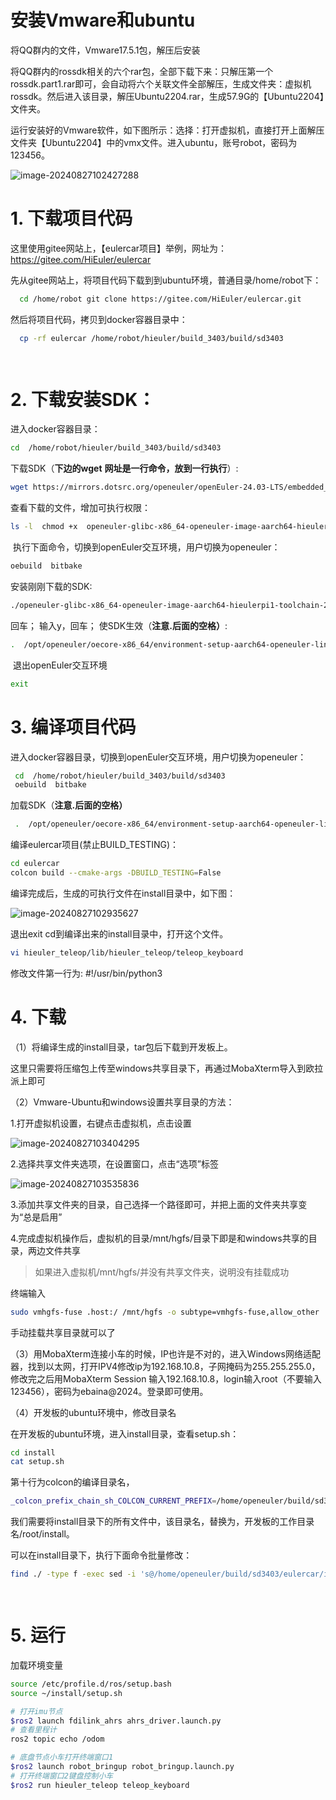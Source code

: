 #  安装Vmware和ubuntu 

将QQ群内的文件，Vmware17.5.1包，解压后安装

将QQ群内的rossdk相关的六个rar包，全部下载下来：只解压第一个rossdk.part1.rar即可，会自动将六个关联文件全部解压，生成文件夹：虚拟机rossdk。然后进入该目录，解压Ubuntu2204.rar，生成57.9G的【Ubuntu2204】文件夹。

 

运行安装好的Vmware软件，如下图所示：选择：打开虚拟机，直接打开上面解压文件夹【Ubuntu2204】中的vmx文件。进入ubuntu，账号robot，密码为123456。                              

![image-20240827102427288](./images/image-20240827102427288.png)

# 1.  下载项目代码

这里使用gitee网站上，【eulercar项目】举例，网址为：https://gitee.com/HiEuler/eulercar

  先从gitee网站上，将项目代码下载到到ubuntu环境，普通目录/home/robot下：

```sh
  cd /home/robot git clone https://gitee.com/HiEuler/eulercar.git     
```

然后将项目代码，拷贝到docker容器目录中：

```sh
  cp -rf eulercar /home/robot/hieuler/build_3403/build/sd3403  

 
```

 

# 2. 下载安装SDK：

  进入docker容器目录：  

```sh
cd  /home/robot/hieuler/build_3403/build/sd3403  
```

  下载SDK（**下边的wget** **网址是一行命令，放到一行执行**）: 

```sh
wget https://mirrors.dotsrc.org/openeuler/openEuler-24.03-LTS/embedded_img/aarch64/hieulerpi1-ros/openeuler-glibc-x86_64-openeuler-image-aarch64-hieulerpi1-toolchain-24.03-LTS.sh
```

   查看下载的文件，增加可执行权限： 

```sh
ls -l  chmod +x  openeuler-glibc-x86_64-openeuler-image-aarch64-hieulerpi1-toolchain-24.03-LTS.sh 
```

​    执行下面命令，切换到openEuler交互环境，用户切换为openeuler：

```sh
oebuild  bitbake   
```

 安装刚刚下载的SDK:  

```sh
./openeuler-glibc-x86_64-openeuler-image-aarch64-hieulerpi1-toolchain-24.03-LTS.sh
```

  回车；  输入y，回车；     使SDK生效（**注意.后面的空格）**:  

```sh
.  /opt/openeuler/oecore-x86_64/environment-setup-aarch64-openeuler-linux
```

​     退出openEuler交互环境                            

```sh
exit  
```

 

 

# 3. 编译项目代码

  进入docker容器目录，切换到openEuler交互环境，用户切换为openeuler： 

```sh
 cd  /home/robot/hieuler/build_3403/build/sd3403
 oebuild  bitbake
```

加载SDK（**注意.后面的空格）** 

```sh
 .  /opt/openeuler/oecore-x86_64/environment-setup-aarch64-openeuler-linux 
```

   编译eulercar项目(禁止BUILD_TESTING)：  

```sh
cd eulercar
colcon build --cmake-args -DBUILD_TESTING=False
```

   编译完成后，生成的可执行文件在install目录中，如下图：

![image-20240827102935627](./images/image-20240827102935627.png)       

退出exit     cd到编译出来的install目录中，打开这个文件。  

```sh
vi hieuler_teleop/lib/hieuler_teleop/teleop_keyboard
```

  修改文件第一行为:  #!/usr/bin/python3  

 

 

# 4. 下载

（1）将编译生成的install目录，tar包后下载到开发板上。

 这里只需要将压缩包上传至windows共享目录下，再通过MobaXterm导入到欧拉派上即可

（2）Vmware-Ubuntu和windows设置共享目录的方法：

1.打开虚拟机设置，右键点击虚拟机，点击设置

![image-20240827103404295](./images/image-20240827103404295.png)

2.选择共享文件夹选项，在设置窗口，点击“选项”标签

![image-20240827103535836](./images/image-20240827103535836.png)

3.添加共享文件夹的目录，自己选择一个路径即可，并把上面的文件夹共享变为“总是启用”

4.完成虚拟机操作后，虚拟机的目录/mnt/hgfs/目录下即是和windows共享的目录，两边文件共享

> 如果进入虚拟机/mnt/hgfs/并没有共享文件夹，说明没有挂载成功

终端输入

```sh
sudo vmhgfs-fuse .host:/ /mnt/hgfs -o subtype=vmhgfs-fuse,allow_other
```

手动挂载共享目录就可以了



（3）用MobaXterm连接小车的时候，IP也许是不对的，进入Windows网络适配器，找到以太网，打开IPV4修改ip为192.168.10.8，子网掩码为255.255.255.0，修改完之后用MobaXterm Session 输入192.168.10.8，login输入root（不要输入123456），密码为ebaina@2024。登录即可使用。

 

（4）开发板的ubuntu环境中，修改目录名

 

在开发板的ubuntu环境，进入install目录，查看setup.sh：

```sh
cd install
cat setup.sh
```

第十行为colcon的编译目录名，

```sh
_colcon_prefix_chain_sh_COLCON_CURRENT_PREFIX=/home/openeuler/build/sd3403/eulercar/install
```

我们需要将install目录下的所有文件中，该目录名，替换为，开发板的工作目录名/root/install。

可以在install目录下，执行下面命令批量修改：

```sh
find ./ -type f -exec sed -i 's@/home/openeuler/build/sd3403/eulercar/install@/root/install@g' {} +

 
```

 

# 5.  运行

 

加载环境变量

```sh
source /etc/profile.d/ros/setup.bash
source ~/install/setup.sh

# 打开imu节点
$ros2 launch fdilink_ahrs ahrs_driver.launch.py
# 查看里程计
ros2 topic echo /odom

# 底盘节点小车打开终端窗口1
$ros2 launch robot_bringup robot_bringup.launch.py
# 打开终端窗口2键盘控制小车
$ros2 run hieuler_teleop teleop_keyboard
```

